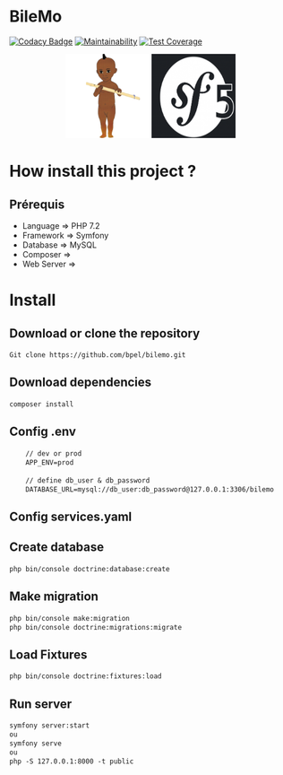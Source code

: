 # BileMo
[![Codacy Badge](https://api.codacy.com/project/badge/Grade/075ed199499844bba18a6b66abe910bb)](https://app.codacy.com/manual/borgine/BileMoApi?utm_source=github.com&utm_medium=referral&utm_content=kirokou/BileMoApi&utm_campaign=Badge_Grade_Dashboard)
[![Maintainability](https://api.codeclimate.com/v1/badges/d6678322c967dce62065/maintainability)](https://codeclimate.com/github/kirokou/BileMoApi/maintainability)
[![Test Coverage](https://api.codeclimate.com/v1/badges/d6678322c967dce62065/test_coverage)](https://codeclimate.com/github/kirokou/BileMoApi/test_coverage)

<p align="center">
<img src = "public/img/kirokou.png"  width="150" height="150"  title = "" alt = "kirokou">
<img src = "public/img/sf5.png"  width="150" height="150" title = "" alt = "sf5">
</p>

# How install this project ? 

## Prérequis
- Language => PHP 7.2
- Framework => Symfony
- Database => MySQL 
- Composer => 
- Web Server => 

# Install

## Download or clone the repository

    Git clone https://github.com/bpel/bilemo.git

## Download dependencies
    
    composer install

## Config .env

        // dev or prod
        APP_ENV=prod

        // define db_user & db_password
        DATABASE_URL=mysql://db_user:db_password@127.0.0.1:3306/bilemo

## Config services.yaml

## Create database

    php bin/console doctrine:database:create

## Make migration

    php bin/console make:migration
    php bin/console doctrine:migrations:migrate

## Load Fixtures

    php bin/console doctrine:fixtures:load

## Run server

    symfony server:start
    ou 
    symfony serve
    ou
    php -S 127.0.0.1:8000 -t public

